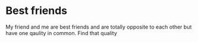 <h1>Best friends</h1>
<p> My friend and me are best friends and are totally opposite to each other but have one qaulity in common. Find that quality</p>
